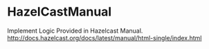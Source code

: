 # HazelCastManual
Implement Logic Provided in Hazelcast Manual. http://docs.hazelcast.org/docs/latest/manual/html-single/index.html

